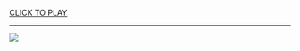 
<a href="https://premium76.site?title=clustertruck_game_unblocked&ref=13M">CLICK TO PLAY</a></h3>
<hr>

<a href="https://premium76.site?title=clustertruck_game_unblocked&ref=13M"><img src="https://clearcache.store/games.png"></a>


